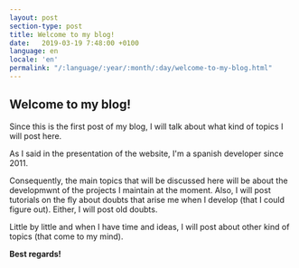 ```yaml
---
layout: post
section-type: post
title: Welcome to my blog!
date:   2019-03-19 7:48:00 +0100
language: en
locale: 'en'
permalink: "/:language/:year/:month/:day/welcome-to-my-blog.html"
---
```


## Welcome to my blog!

Since this is the first post of my blog, I will talk about what kind of topics I will post here.

As I said in the presentation of the website, I'm a spanish developer since 2011.

Consequently, the main topics that will be discussed here will be about the developmwnt of the projects I maintain at the moment. Also, I will post tutorials on the fly about doubts that arise me when I develop (that I could figure out). Either, I will post old doubts.

Little by little and when I have time and ideas, I will post about other kind of topics (that come to my mind).

**Best regards!**